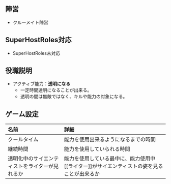## 陣営
- クルーメイト陣営

## SuperHostRoles対応
- SuperHostRoles未対応

## 役職説明
- アクティブ能力：**透明になる**
  - 一定時間透明になることが出来る。
  - 透明の間は無敵ではなく、キルや能力の対象になる。

## ゲーム設定
| 名前 | 詳細 |
| :-- | :-- |
| クールタイム | 能力を使用出来るようになるまでの時間 |
| 継続時間 | 能力を使用していられる時間 |
| 透明化中のサイエンティストをライターが見れるか | 能力を使用している最中に、能力使用中[[ライター]]がサイエンティストの姿を見ることが出来るか |